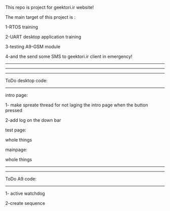 

This repo is project for geektori.ir website!

The main target of this project is :

 1-RTOS training 

2-UART desktop application training

 3-testing A9-GSM module

4-and the send some SMS to geektori.ir client in emergency!

___________________

_________



____________

ToDo desktop code:

-----------------

intro page:

1- make spreate thread for not laging the intro page when the button pressed 

2-add log on the down bar

test page:

whole things

mainpage:

whole things

------

-----------

ToDo A9 code:

______________________

1- active watchdog

2-create sequence